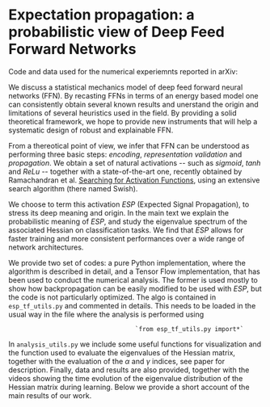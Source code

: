 # Expectation propagation: a probabilistic view of Deep Feed Forward Networks
Code and data used for the numerical experiemnts reported in arXiv:


We discuss a statistical mechanics model of deep feed forward neural networks (FFN). By recasting FFNs in terms of an energy based model one can consistently obtain several known results and unerstand the origin and limitations of several heuristics used in the field. By providing a solid theoretical framework, we hope to provide new instruments that will help a systematic design of robust and explainable FFN.  

From a thereotical point of view, we infer that FFN can be understood as performing three basic steps: *encoding*, *representation validation* and *propagation*. We obtain a set of natural activations -- such as *sigmoid*, *$\tanh$* and  *ReLu* -- together with a state-of-the-art one, recently obtained by Ramachandran et al. [Searching for Activation Functions](https://arxiv.org/abs/1710.05941), using an extensive search algorithm (there named Swish). 

We choose to term this activation *ESP* (Expected Signal Propagation), to stress its deep meaning and origin. In the main text we explain the probabilistic meaning of *ESP*, and study the eigenvalue spectrum of the associated Hessian on classification tasks. We find that *ESP* allows for faster training and more consistent performances over a wide range of network architectures.   

We provide two set of codes: a pure Python implementation, where the algorithm is described in detail, and a Tensor Flow implementation, that has been used to conduct the numerical analysis. The former is used mostly to show how backpropagation can be easily modified to be used with *ESP*, but the code is not particularly optimized. The algo is contained in `esp_tf_utils.py` and commented in details. This needs to be loaded in the usual way in the file where the analysis is performed using 

                                       `from esp_tf_utils.py import*` 

In `analysis_utils.py` we include some useful functions for visualization and the function used to evaluate the eigenvalues of the Hessian matrix, together with the evaluation of the $\alpha$ and $\gamma$ indices, see paper for description. 
Finally, data and results are also provided, together with the videos showing the time evolution of the eigenvalue distribution of the Hessian matrix during learning. Below we provide a short account of the main results of our work. 




